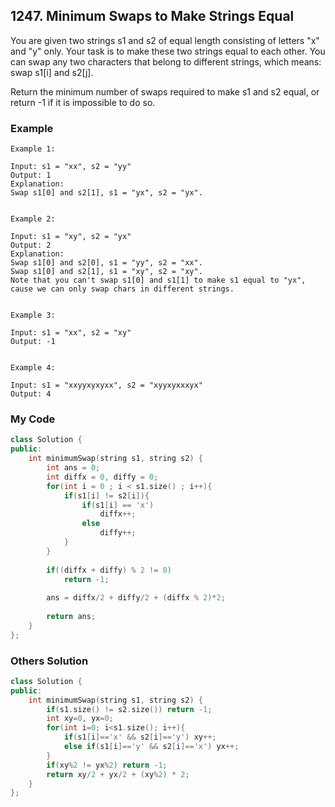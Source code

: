 ## 1247. Minimum Swaps to Make Strings Equal

You are given two strings s1 and s2 of equal length consisting of letters "x" and "y" only. Your task is to make these two strings equal to each other. You can swap any two characters that belong to different strings, which means: swap s1[i] and s2[j].

Return the minimum number of swaps required to make s1 and s2 equal, or return -1 if it is impossible to do so.

### Example
```
Example 1:

Input: s1 = "xx", s2 = "yy"
Output: 1
Explanation: 
Swap s1[0] and s2[1], s1 = "yx", s2 = "yx".


Example 2: 

Input: s1 = "xy", s2 = "yx"
Output: 2
Explanation: 
Swap s1[0] and s2[0], s1 = "yy", s2 = "xx".
Swap s1[0] and s2[1], s1 = "xy", s2 = "xy".
Note that you can't swap s1[0] and s1[1] to make s1 equal to "yx", cause we can only swap chars in different strings.


Example 3:

Input: s1 = "xx", s2 = "xy"
Output: -1


Example 4:

Input: s1 = "xxyyxyxyxx", s2 = "xyyxyxxxyx"
Output: 4
```

### My Code
```c++
class Solution {
public:
    int minimumSwap(string s1, string s2) {
        int ans = 0;
        int diffx = 0, diffy = 0;
        for(int i = 0 ; i < s1.size() ; i++){
            if(s1[i] != s2[i]){
                if(s1[i] == 'x')
                    diffx++;
                else
                    diffy++;
            }
        }
        
        if((diffx + diffy) % 2 != 0)
            return -1;
        
        ans = diffx/2 + diffy/2 + (diffx % 2)*2;
        
        return ans;
    }
};
```


### Others Solution
```c++
class Solution {
public:
    int minimumSwap(string s1, string s2) {
        if(s1.size() != s2.size()) return -1;
        int xy=0, yx=0;
        for(int i=0; i<s1.size(); i++){
            if(s1[i]=='x' && s2[i]=='y') xy++;
            else if(s1[i]=='y' && s2[i]=='x') yx++;
        }
        if(xy%2 != yx%2) return -1;
        return xy/2 + yx/2 + (xy%2) * 2;
    }
};
```

